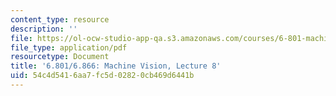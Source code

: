 ```yaml
---
content_type: resource
description: ''
file: https://ol-ocw-studio-app-qa.s3.amazonaws.com/courses/6-801-machine-vision-fall-2020/54c4d5416aa7fc5d02820cb469d6441b_MIT6_801F20_lec8.pdf
file_type: application/pdf
resourcetype: Document
title: '6.801/6.866: Machine Vision, Lecture 8'
uid: 54c4d541-6aa7-fc5d-0282-0cb469d6441b
---
```

